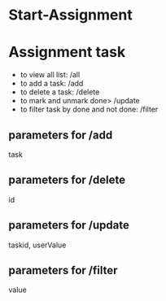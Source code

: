 # Start-Assignment

# Assignment task

* to view all list: <hosturl>/all
* to add a task: <hosturl>/add
* to delete a task: <hosturl>/delete
* to mark and unmark done> <hosturl>/update
* to filter task by done and not done: <hosturl>/filter

## parameters for /add
task

## parameters for /delete
id

## parameters for /update
taskid, userValue

## parameters for /filter
value
